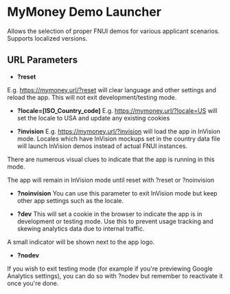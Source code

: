 # MyMoney Demo Launcher
Allows the selection of proper FNUI demos for various applicant scenarios. Supports localized versions.

## URL Parameters
- **?reset**

E.g. https://mymoney.url/?reset will clear language and other settings and reload the app. This will not exit development/testing mode.

- **?locale=[ISO_Country_code]**
E.g. https://mymoney.url/?locale=US will set the locale to USA and update any existing cookies

- **?invision**
E.g. https://mymoney.url/?invision will load the app in InVision mode. Locales which have InVision mockups set in the country data file will launch InVision demos instead of actual FNUI instances.

There are numerous visual clues to indicate that the app is running in this mode.

The app will remain in InVision mode until reset with ?reset or ?noinvision

- **?noinvision**
You can use this parameter to exit InVision mode but keep other app settings such as the locale.

- **?dev**
This will set a cookie in the browser to indicate the app is in development or testing mode. Use this to prevent usage tracking and skewing analytics data due to internal traffic.

A small indicator will be shown next to the app logo.

- **?nodev**   

If you wish to exit testing mode (for example if you're previewing Google Analytics settings), you can do so with ?nodev but remember to reactivate it once you're done.
